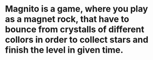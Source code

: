 # Magnito is a game, where you play as a magnet rock, that have to bounce from crystalls of different collors in order to collect stars and finish the level in given time.
